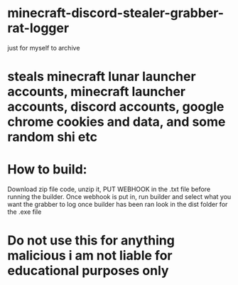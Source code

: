 # minecraft-discord-stealer-grabber-rat-logger
just for myself to archive

# steals minecraft lunar launcher accounts, minecraft launcher accounts, discord accounts, google chrome cookies and data, and some random shi etc 

# How to build:
Download zip file code, unzip it, PUT WEBHOOK in the .txt file before running the builder. Once webhook is put in, run builder and select what you want the grabber to log
once builder has been ran look in the dist folder for the .exe file


# Do not use this for anything malicious i am not liable for educational purposes only
